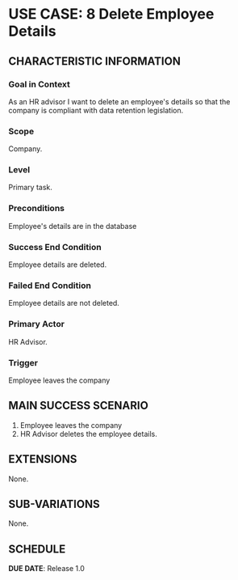 # USE CASE: 8 Delete Employee Details

## CHARACTERISTIC INFORMATION

### Goal in Context

As an HR advisor I want to delete an employee's details so that the company is compliant with data retention legislation.

### Scope

Company.

### Level

Primary task.

### Preconditions

Employee's details are in the database

### Success End Condition

Employee details are deleted.

### Failed End Condition

Employee details are not deleted.

### Primary Actor

HR Advisor.

### Trigger

Employee leaves the company

## MAIN SUCCESS SCENARIO

1. Employee leaves the company
2. HR Advisor deletes the employee details.

## EXTENSIONS

None.

## SUB-VARIATIONS

None.

## SCHEDULE

**DUE DATE**: Release 1.0